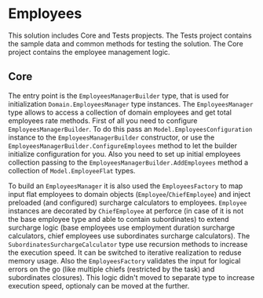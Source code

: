 # Employees  
  
This solution includes Core and Tests propjects. The Tests project contains the sample data and common methods for testing the solution. The Core project contains the employee management logic.  
  

## Core  
  
The entry point is the `EmployeesManagerBuilder` type, that is used for initialization `Domain.EmployeesManager` type instances. The `EmployeesManager` type allows to access a collection of domain employees and get total employees rate methods. First of all you need to configure `EmployeesManagerBuilder`. To do this pass an `Model.EmployeesConfiguration` instance to the `EmployeesManagerBuilder` constructor, or use the `EmployeesManagerBuilder.ConfigureEmployees` method to let the builder initialize configuration for you. Also you need to set up initial employees collection passing to the `EmployeesManagerBuilder.AddEmployees` method a collection of `Model.EmployeeFlat` types.  
  
To build an `EmployeesManager` it is also used the `EmployeesFactory` to map input flat employees to domain objects (`Employee`/`ChiefEmployee`) and inject preloaded (and configured) surcharge calculators to employees. `Employee` instances are decorated by `ChiefEmployee` at perforce (in case of it is not the base employee type and able to contain subordinates) to extend surcharge logic (base employees use employment duration surcharge calculators, chief employees use subordinates surcharge calculators). The `SubordinatesSurchargeCalculator` type use recursion methods to increase the execution speed. It can be switched to iterative realization to reduse memory usage. Also the `EmployeesFactory` validates the input for logical errors on the go (like multiple chiefs (restricted by the task) and subordinates closures). This logic didn't moved to separate type to increase execution speed, optionaly can be moved at the further.
